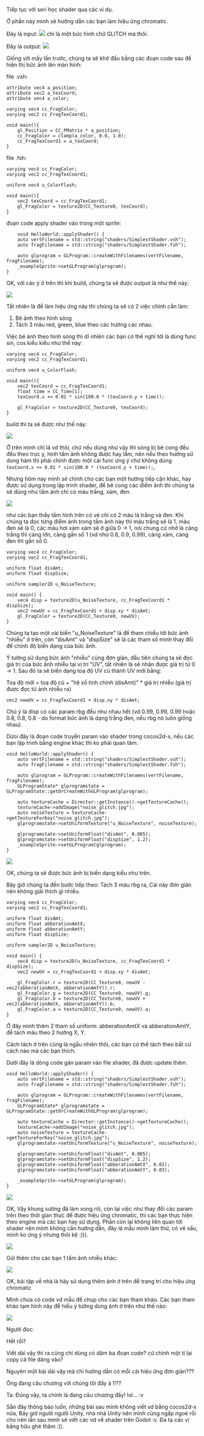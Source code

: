 Tiếp tục với seri học shader qua các ví dụ.

Ở phần này mình sẽ hướng dẫn các bạn làm hiệu ứng chromatic.

Đây là input:
![](https://images.viblo.asia/4f08fcbb-4052-447f-aa81-076457223628.png)
chỉ là một bức hình chữ GLITCH mà thôi.

Đây là output:
![](https://images.viblo.asia/1a840778-eb04-4f3d-86ea-bef304f4f8ca.gif)


Giống với mấy lần trước, chúng ta sẽ khở đầu bằng các đoạn code sau để hiện thị bức ảnh lên màn hình:

file .vsh:
```
attribute vec4 a_position;
attribute vec2 a_texCoord;
attribute vec4 a_color;

varying vec4 cc_FragColor;
varying vec2 cc_FragTexCoord1;

void main(){
    gl_Position = CC_PMatrix * a_position;
    cc_FragColor = clamp(a_color, 0.0, 1.0);
    cc_FragTexCoord1 = a_texCoord;
}
```

file .fsh:

```
varying vec4 cc_FragColor;
varying vec2 cc_FragTexCoord1;

uniform vec4 u_ColorFlash;

void main(){
    vec2 texCoord = cc_FragTexCoord1;    
    gl_FragColor = texture2D(CC_Texture0, texCoord);
}
```

đoạn code apply shader vào trong một sprite:
```
    void HelloWorld::applyShader() {
    auto vertFilename = std::string("shaders/SimplestShader.vsh");
    auto fragFilename = std::string("shaders/SimplestShader.fsh");
    
    auto glprogram = GLProgram::createWithFilenames(vertFilename, fragFilename);
    _exampleSprite->setGLProgram(glprogram);
}
```

OK, với các ý ở trên thì khi build, chúng ta sẽ được output là như thế này:

![](https://images.viblo.asia/d311707e-2cd6-4ae3-b65f-f7ce3a83b2f3.png)

Tất nhiên là để làm hiệu ứng này thì chúng ta sẽ có 2 việc chính cần làm:
1) Bẽ ảnh theo hình sóng
2) Tách 3 màu red, green, blue theo các hướng các nhau.


Việc bẽ ảnh theo hình sóng thì dĩ nhiên các bạn có thể nghĩ tới là dùng func sin, cos
kiểu kiểu như thế này:

```
varying vec4 cc_FragColor;
varying vec2 cc_FragTexCoord1;

uniform vec4 u_ColorFlash;

void main(){
    vec2 texCoord = cc_FragTexCoord1;
    float time = CC_Time[1];
    texCoord.x += 0.01 * sin(100.0 * (texCoord.y + time));
    
    gl_FragColor = texture2D(CC_Texture0, texCoord);
}
```

build thì ta sẽ được như thế này:

![](https://images.viblo.asia/92e45c98-fa51-4d74-b6b7-930972a3b090.gif)

Ở trên mình chỉ là vd thôi, chứ nếu dùng như vậy thì sóng bị bẽ cong đều đều theo trục y, hình tấm ảnh không được hay lắm, nên nếu theo hướng sử dung hàm thì phải chỉnh được một cái func ưng ý chứ không dùng `texCoord.x += 0.01 * sin(100.0 * (texCoord.y + time));`,  

Nhưng hôm nay mình sẽ chỉnh cho các bạn một hướng tiếp cận khác, hay được sử dụng trong lập trình shader, để bẽ cong các điểm ảnh thì chúng ta sẽ dùng như tấm ảnh chỉ có màu trắng, xám, đen.

![](https://images.viblo.asia/b47e1524-57fa-41d8-87f5-f263d8599b04.jpg)

như các bạn thấy tấm hình trên có vẻ chỉ có 2 màu là trắng và đen. Khi chúng ta đọc từng điểm ảnh trong tấm ảnh này thì màu trắng sẽ là 1, màu đen sẽ là 0, các màu hơi xám xám sẽ ở giữa 0 -> 1, nói chung cứ nhớ là càng trắng thì càng lớn, càng gần số 1 (vd như 0.8, 0.9, 0.99), càng xám, càng đen thì gần số 0.


```
varying vec4 cc_FragColor;
varying vec2 cc_FragTexCoord1;

uniform float disAmt;
uniform float dispSize;

uniform sampler2D u_NoiseTexture;

void main() {
    vec4 disp = texture2D(u_NoiseTexture, cc_FragTexCoord1 * dispSize);
    vec2 newUV = cc_FragTexCoord1 + disp.xy * disAmt;
    gl_FragColor = texture2D(CC_Texture0, newUV);
}
```

Chúng ta tạo một vài biến "u_NoiseTexture" là để tham chiếu tới bức ảnh "nhiễu" ở trên, còn "disAmt" và  "dispSize" sẽ là các tham số mình thay đổi để chỉnh độ biến dạng của bức ảnh.

Ý tưởng sử dụng bức ảnh "nhiễu" cũng đơn giản, đầu tiên chúng ta sẽ đọc giá trị của bức ảnh nhiễu tại vị trí "UV", tất nhiên là sẽ nhận được giá trị từ 0 -> 1. Sau đó ta sẽ biến dạng toạ độ UV cũ thành UV mới bằng:

Toạ độ mới = toạ độ cũ + "hệ số tinh chỉnh (disAmt)" * giá trị nhiễu (giá trị được đọc từ  ảnh nhiễu ra)
```
vec2 newUV = cc_FragTexCoord1 + disp.xy * disAmt;
```

Chú ý là disp có các param rbg đều như nhau hết (vd 0.99, 0.99, 0.99 hoặc 0.8, 0.8, 0.8 - do format bức ảnh là dạng trắng đen, nếu rbg nó luôn giống nhau).

Dứoi đây là đoạn code truyển param vào shader trong cocos2d-x, nếu các bạn lập trình bằng engine khác thì ko phải quan tâm.

```
void HelloWorld::applyShader() {
    auto vertFilename = std::string("shaders/SimplestShader.vsh");
    auto fragFilename = std::string("shaders/SimplestShader.fsh");

    auto glprogram = GLProgram::createWithFilenames(vertFilename, fragFilename);
    GLProgramState* glprogramstate = GLProgramState::getOrCreateWithGLProgram(glprogram);

    auto textureCache = Director::getInstance()->getTextureCache();
    textureCache->addImage("noise_glitch.jpg");
    auto noiseTexture = textureCache->getTextureForKey("noise_glitch.jpg");
    glprogramstate->setUniformTexture("u_NoiseTexture", noiseTexture);
    
    glprogramstate->setUniformFloat("disAmt", 0.005);
    glprogramstate->setUniformFloat("dispSize", 1.2);
    _exampleSprite->setGLProgram(glprogram);
}
```


![](https://images.viblo.asia/40df9b8a-ad59-4c68-b188-6cdd3efccbc0.png)

OK, chúng ta sẽ được bức ảnh bị biến dạng kiểu như trên.

Bây giờ chúng ta đến bước tiếp theo: Tách 3 màu rbg ra, Cái này đơn giản nên không giải thích gì nhiều.

```
varying vec4 cc_FragColor;
varying vec2 cc_FragTexCoord1;

uniform float disAmt;
uniform float abberationAmtX;
uniform float abberationAmtY;
uniform float dispSize;

uniform sampler2D u_NoiseTexture;

void main() {
    vec4 disp = texture2D(u_NoiseTexture, cc_FragTexCoord1 * dispSize);
    vec2 newUV = cc_FragTexCoord1 + disp.xy * disAmt;

    gl_FragColor.r = texture2D(CC_Texture0, newUV - vec2(abberationAmtX, abberationAmtY)).r;
    gl_FragColor.g = texture2D(CC_Texture0, newUV).g;
    gl_FragColor.b = texture2D(CC_Texture0, newUV + vec2(abberationAmtX, abberationAmtY)).b;
    gl_FragColor.a = texture2D(CC_Texture0, newUV).a;
}

```

Ở đây mình thêm 2 tham số uniform: abberationAmtX và abberationAmtY, để tách màu theo 2 hướng X, Y.

Cách tách ở trên cũng là ngẫu nhiên thôi, các bạn có thể tách theo bất cứ cách nào mà các bạn thích.

Dưới đây là dòng code gán param vào file shader, đã được update thêm.

```
void HelloWorld::applyShader() {
    auto vertFilename = std::string("shaders/SimplestShader.vsh");
    auto fragFilename = std::string("shaders/SimplestShader.fsh");

    auto glprogram = GLProgram::createWithFilenames(vertFilename, fragFilename);
    GLProgramState* glprogramstate = GLProgramState::getOrCreateWithGLProgram(glprogram);

    auto textureCache = Director::getInstance()->getTextureCache();
    textureCache->addImage("noise_glitch.jpg");
    auto noiseTexture = textureCache->getTextureForKey("noise_glitch.jpg");
    glprogramstate->setUniformTexture("u_NoiseTexture", noiseTexture);
    
    glprogramstate->setUniformFloat("disAmt", 0.005);
    glprogramstate->setUniformFloat("dispSize", 1.2);
    glprogramstate->setUniformFloat("abberationAmtX", 0.01);
    glprogramstate->setUniformFloat("abberationAmtY", 0.03);
    
    _exampleSprite->setGLProgram(glprogram);
}
```

![](https://images.viblo.asia/5ace5f25-49af-49af-924b-0be3857c747b.png)

OK, Vậy khung sường đã làm xong rôi, còn lại việc như thay đổi các param trên theo thời gian thực để được hiệu ứng chromatic, thì các bạn thực hiện theo engine mà các bạn hay sử dụng. Phần còn lại không liên quan tới shader nên mình không cần hướng dẫn, đây là mẫu mình làm thử, có vẻ xấu, mình ko ứng ý nhưng thôi kệ :))).

![](https://images.viblo.asia/1a840778-eb04-4f3d-86ea-bef304f4f8ca.gif)

Gửi thêm cho các bạn 1 tấm ảnh nhiễu khác:

![](https://images.viblo.asia/366f3117-53fe-42f0-a473-18c9148a4db3.png)

OK, bài tập về nhà là hãy sử dụng thêm ảnh ở trên để trang trí cho hiệu ứng chromatic

Mình chưa có code vd mẫu để chụp cho các bạn tham khảo.
Các bạn tham khảo tạm hình này để hiểu ý tưởng dùng ảnh ở trên như thế nào:

![](https://images.viblo.asia/0e0c3f2b-4261-40a2-933b-8a51ae3d95ed.png)

Người đọc:

Hết rồi? 

Viết dài vậy thì ra cũng chỉ dùng có dăm ba đoạn code? cứ chỉnh một tí lại copy cả file dáng vào?

Nguyên một bài dài vậy mà chỉ hướng dẫn có mỗi cái hiệu ứng đơn giản???

Ông đang câu chương với chúng tôi đấy à !!??

Ta: Đúng vậy, ta chính là đang câu chương đấy! lol... :v

Sẵn đây thông báo luốn, những bài sau mình không viết vd bằng cocos2d-x nữa, Bây giờ người người Unity, nhà nhà Unity nên mình cũng ngấp ngoé rồi cho nên lần sau mình sẽ viết các vd về shader trên Godot :v. Đa tạ các vị bằng hữu ghé thăm :)).